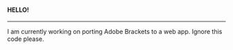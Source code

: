 #### HELLO!
-----------
I am currently working on porting Adobe Brackets to a web app. Ignore this code please.
